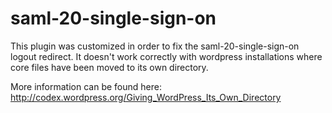 saml-20-single-sign-on
======================

This plugin was customized in order to fix the saml-20-single-sign-on logout redirect.
It doesn't work correctly with wordpress installations where core files have been moved to its own directory.

More information can be found here: http://codex.wordpress.org/Giving_WordPress_Its_Own_Directory

